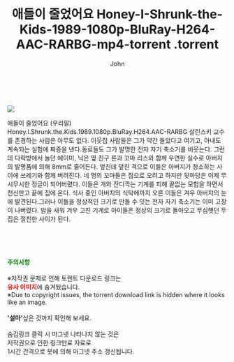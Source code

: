 ﻿---
layout: post
title:  "                   애들이 줄었어요 Honey-I-Shrunk-the-Kids-1989-1080p-BluRay-H264-AAC-RARBG-mp4-torrent                .torrent"
author: John
categories: [ 영화 ]
tags: [  ]
image: https://torrentrj57.com/uploadfile/full/013086131a3f74c682453024312e0442642dc45c.jpg 
description: "                   애들이 줄었어요 Honey-I-Shrunk-the-Kids-1989-1080p-BluRay-H264-AAC-RARBG-mp4-torrent                 torrent 정보 공유"
toc: true
toc_sticky: true
---

<br>
<p><img src="https://torrentrj57.com/uploadfile/full/013086131a3f74c682453024312e0442642dc45c.jpg"/></p>
 애들이 줄었어요 (우리말) Honey.I.Shrunk.the.Kids.1989.1080p.BluRay.H264.AAC-RARBG 살린스키 교수를 존경하는 사람은 아무도 없다. 이웃집 사람들은 그가 약간 돌았다고 여기고, 아내도 계속되는 실험에 짜증을 낸다.동료들도 그가 발명한 전자 자기 축소기를 비웃는다. 그런데 다락방에서 놀던 에이미, 닉은 옆 친구 론과 꼬마 리스와 함께 우연한 실수로 아버지의 발명품에 의해 8mm로 줄어든다. 엎친데 덮친 격으로 이들은 아버지가 청소하는 사이에 쓰레기와 함께 버려진다. 네 명의 꼬마들은 집으로 오려고 하지만 뒷마당은 이제 무시무시한 정글이 되어버렸다. 이들은 개와 잔디깍는 기계를 피해 끝없는 모험을 하면서 천신만고 끝에 집에 온다. 식사 중인 아버지의 식탁에까지 오른 이들은 겨우 아버지의 눈에 발견된다.그러나 이들을 정상적인 크기로 만들 수 잇는 전자 자기 축소기는 이미 고장이 나버렸다. 밤을 새워 겨우 고친 기계로 아이들은 정상의 크기로 돌아오고 무심햇던 두 집은 절친한 사이가 된다. 
    
<br><br><br>
<p data-ke-size="size16"><b><span style="color: green;">주의사항</span></b><br /><br />※저작권 문제로 인해 토렌트 다운로드 링크는<br /><b><span style="color: red;">유사 이미지</span></b>에 숨겨뒀습니다.<br />※Due to copyright issues, the torrent download link is hidden where it looks like an image.<br /><br /><b>'설마'</b>싶은 것까지 확인해 보세요.<br /><br />숨김링크 클릭 시 마그넷 나타나지 않는 것은<br />저작권으로 인한 링크만료 자료로<br />1시간 간격으로 봇에 의해 마그넷 주소 갱신됩니다.</p>

